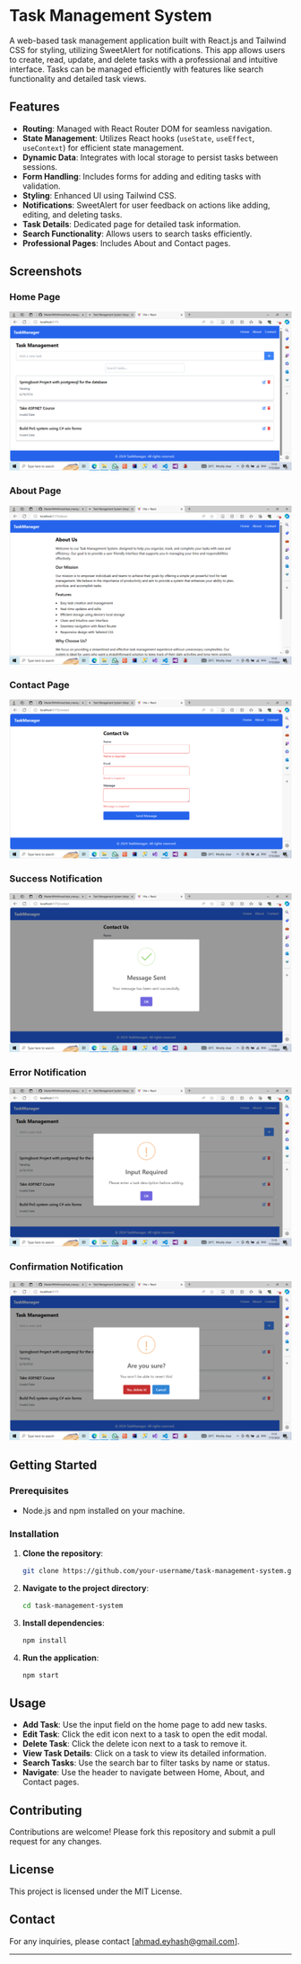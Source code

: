 # Task Management System

A web-based task management application built with React.js and Tailwind CSS for styling, utilizing SweetAlert for notifications. This app allows users to create, read, update, and delete tasks with a professional and intuitive interface. Tasks can be managed efficiently with features like search functionality and detailed task views.

## Features

- **Routing**: Managed with React Router DOM for seamless navigation.
- **State Management**: Utilizes React hooks (`useState`, `useEffect`, `useContext`) for efficient state management.
- **Dynamic Data**: Integrates with local storage to persist tasks between sessions.
- **Form Handling**: Includes forms for adding and editing tasks with validation.
- **Styling**: Enhanced UI using Tailwind CSS.
- **Notifications**: SweetAlert for user feedback on actions like adding, editing, and deleting tasks.
- **Task Details**: Dedicated page for detailed task information.
- **Search Functionality**: Allows users to search tasks efficiently.
- **Professional Pages**: Includes About and Contact pages.

## Screenshots

### Home Page
![Home](src/screenshots/Home.png)
### About Page
![About](src/screenshots/About.png)

### Contact Page
![Contact](src/screenshots/Contact.png)

### Success Notification
![Success](src/screenshots/Success.png)

### Error Notification
![Error](src/screenshots/Error.png)

### Confirmation Notification
![Confirmation](src/screenshots/Confirmation.png)


## Getting Started

### Prerequisites

- Node.js and npm installed on your machine.

### Installation

1. **Clone the repository**:
    ```sh
    git clone https://github.com/your-username/task-management-system.git
    ```

2. **Navigate to the project directory**:
    ```sh
    cd task-management-system
    ```

3. **Install dependencies**:
    ```sh
    npm install
    ```

4. **Run the application**:
    ```sh
    npm start
    ```

## Usage

- **Add Task**: Use the input field on the home page to add new tasks.
- **Edit Task**: Click the edit icon next to a task to open the edit modal.
- **Delete Task**: Click the delete icon next to a task to remove it.
- **View Task Details**: Click on a task to view its detailed information.
- **Search Tasks**: Use the search bar to filter tasks by name or status.
- **Navigate**: Use the header to navigate between Home, About, and Contact pages.

## Contributing

Contributions are welcome! Please fork this repository and submit a pull request for any changes.

## License

This project is licensed under the MIT License.

## Contact

For any inquiries, please contact [ahmad.eyhash@gmail.com].

---

